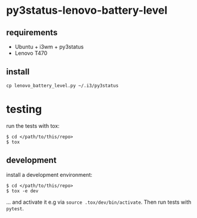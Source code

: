 
# py3status-lenovo-battery-level

## requirements
 - Ubuntu + i3wm + py3status
 - Lenovo T470
 
## install

```text
cp lenovo_battery_level.py ~/.i3/py3status  
```

# testing

run the tests with tox:

```console
$ cd </path/to/this/repo>
$ tox
```

## development

install a development environment:

```console
$ cd </path/to/this/repo>
$ tox -e dev
```

... and activate it e.g via `source .tox/dev/bin/activate`. Then run tests with `pytest`.
